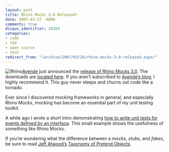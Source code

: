 ```yaml
---
layout: post
title: Rhino Mocks 3.0 Released!
date: 2007-03-27 -0800
comments: true
disqus_identifier: 18264
categories:
- code
- tdd
- open source
- tech
redirect_from: "/archive/2007/03/26/rhino-mocks-3.0-released.aspx/"
---
```


![Rhino](http://haacked.com/images/Rhino.jpg)[Ayende](http://www.ayende.com/ "Ayende")
just announced the [release of Rhino Mocks
3.0](http://ayende.com/Blog/archive/2007/03/28/Rhino-Mocks-3.0-Released.aspx "Rhino Mocks").
The downloads are [located
here](http://www.ayende.com/projects/rhino-mocks/downloads.aspx "Downloads").
If you aren’t subscribed to [Ayende’s
blog](http://ayende.com/Blog/ "Ayende’s blog"), I highly recommend it.
This guy never sleeps and churns out code like a tornado.

Ever since I discovered mocking frameworks in general, and especially
Rhino Mocks, mocking has become an essential part of my unit testing
toolkit.

A while ago I wrote a short intro demonstrating [how to write unit tests
for events defined by an
interface](http://haacked.com/archive/2006/06/23/UsingRhinoMocksToUnitTestEventsOnInterfaces.aspx "Using Rhino Mocks To Unit Test Events on Interfaces").
This small example shows the usefulness of something like Rhino Mocks.

If you’re wondering what the difference between a *mocks*, *stubs*, and
*fakes*, be sure to read [Jeff
Atwood’s](http://www.codinghorror.com/blog/ "Jeff Atwood") [Taxonomy of
Pretend
Objects](http://www.codinghorror.com/blog/archives/000765.html "Test Doubles: A Taxonomy of Pretend Objects").

